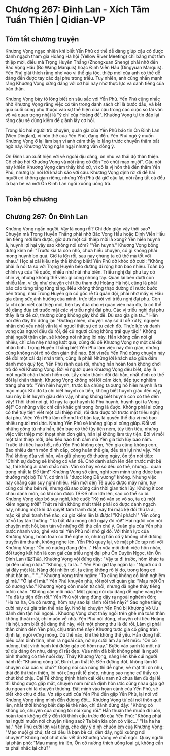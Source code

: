 # Chương 267: Đinh Lan - Xích Tâm Tuần Thiên | Qidian-VP

## Tóm tắt chương truyện

Khương Vọng ngạc nhiên khi biết Yến Phủ có thể dễ dàng giúp cậu có được danh ngạch tham gia Hoàng Hà hội (Yellow River Meeting) chỉ bằng một tấm thiệp mời, điều mà Trọng Huyền Thắng (Zhongxuan Sheng) phải nhờ đến Bác Vọng Hầu (Bo Wang Marquis) hoặc Định Viễn Hầu (Dingyuan Marquis). Yến Phủ giải thích rằng nhờ vào vị thế gia tộc, thiệp mời của anh có thể dễ dàng đến được tay các đại phu trong triều. Tuy nhiên, anh cũng nhấn mạnh rằng Khương Vọng xứng đáng với cơ hội này nhờ thực lực và danh tiếng của bản thân.

Khương Vọng bày tỏ lòng biết ơn sâu sắc với Yến Phủ. Yến Phủ cũng nhắc nhở Khương Vọng rằng việc có tên trong danh sách chỉ là bước đầu, và kết quả cuối cùng phụ thuộc vào sự thể hiện của cậu trong các cuộc so tài văn võ và quan trọng nhất là "ý chỉ của Hoàng đế". Khương Vọng tự tin đáp lại rằng cậu sẽ dùng kiếm để giành lấy cơ hội.

Trong lúc hai người trò chuyện, quản gia của Yến Phủ báo tin Ôn Đinh Lan (Wen Dinglan), vị hôn thê của Yến Phủ, đang đến. Yến Phủ ngỏ ý muốn Khương Vọng ở lại làm bạn vì anh cảm thấy lo lắng trước chuyến thăm bất ngờ này. Khương Vọng ngần ngại nhưng vẫn đồng ý.

Ôn Đinh Lan xuất hiện với vẻ ngoài dịu dàng, ôn nhu và thái độ thân thiện. Cô chào hỏi Khương Vọng và nói rằng cô đến "có chút mạo muội". Câu nói này khiến Khương Vọng cảm thấy khó xử, vì cô là vị hôn thê đến thăm Yến Phủ, nhưng lại nói lời khách sáo với cậu. Khương Vọng định rời đi để hai người có không gian riêng, nhưng Yến Phủ đã giữ cậu lại, nói rằng tất cả đều là bạn bè và mời Ôn Đinh Lan ngồi xuống uống trà.

## Toàn bộ chương

## Chương 267: Ôn Đinh Lan

Khương Vọng ngẩn người.
Vậy là xong rồi? Chỉ đơn giản vậy thôi sao?
Chuyện mà Trọng Huyền Thắng phải nhờ Bác Vọng Hầu hoặc Định Viễn Hầu lên tiếng mới làm được, giờ đưa một cái thiệp mời là xong?
Yến hiền huynh à, huynh lợi hại vậy sao không nói sớm?
"Yến huynh." Khương Vọng bỗng dưng kính nể: "Trước kia ta còn nhỏ, chưa hiểu chuyện, có gì không phải mong huynh bỏ quá. Giờ ta lớn rồi, sau này chúng ta cứ thế mà tốt với nhau."
Học ai cái kiểu này thế không biết!
Yến Phủ dở khóc dở cười: "Không phải là nói ta so với Trọng Huyền béo đường đi rộng hơn bao nhiêu. Toàn bộ chính vụ của Tề quốc, nhiều như núi như biển. Triều nghị đại phu tuy có chín vị, nhưng không thể việc gì cũng nhúng tay. Quan lại bên dưới còn nhiều lắm, ví dụ như chuyện chỉ tiêu tham dự Hoàng Hà hội, cũng là phải báo cáo từng tầng từng tầng.
Nếu không thông thạo đường đi nước bước bên trong, như Trọng Huyền gia có gốc rễ từ quân đội, phải nhờ mấy vị Hầu gia dùng sức ảnh hưởng của mình, trực tiếp nói với triều nghị đại phu.
Còn ta chỉ cần viết cái thiệp mời, tiện tay đưa cho vị quan viên nào đó, là có thể dễ dàng đưa tới trước mặt các vị triều nghị đại phu. Các vị triều nghị đại phu thấy là ta đề cử, thường cũng không gây khó dễ. Dù sao gia gia ta…"
Hắn nói đến đây thì dừng lại: "Đương nhiên, chuyện này sở dĩ dễ xử lý, nguyên nhân chủ yếu nhất vẫn là vì ngươi thật sự có tư cách đó. Thực lực và danh vọng của ngươi đều đủ rồi, đề cử ngươi cũng không trái quy tắc!"
Không phải người thân cận, sẽ không nói những lời này.
Hắn không cần nói gì nhiều, chỉ cần nhẹ nhàng lướt qua, cũng đủ để Khương Vọng nợ một cái đại nhân tình.
Trọng Huyền Thắng biết Yến Phủ làm việc này đơn giản, nhưng cũng không nói rõ nó đơn giản thế nào. Bởi vì nếu Yến Phủ dùng chuyện này để đòi một cái đại nhân tình, cũng là phải!
Những lời khách sáo giữa đám danh môn quý tộc, Yến Phủ rành quá rồi, nhưng hắn hoàn toàn không chơi trò đó với Khương Vọng.
Bởi vì người quen Khương Vọng đều biết, đây là một người chân thành hiếm có. Lấy chân thành đối đãi hắn, nhất định có thể đổi lại chân thành.
Khương Vọng không nói lời cảm kích, tiếp tục nghiêm trang pha trò: "Yến hiền huynh, trước kia chúng ta xưng hô hiền huynh là ta mạo muội. Khi đó ta chỉ biết huynh có tiền, không biết huynh giàu đến vậy, sau này biết huynh giàu đến vậy, nhưng không biết huynh còn có thế đến vậy! Thôi khỏi nói gì, từ nay ta gọi huynh là Phủ huynh, huynh gọi ta Vọng đệ!"
Có những việc chỉ cần khắc ghi trong lòng là được.
Không phải ai cũng có thể tùy tiện viết một cái thiệp mời, rồi đưa được tới trước mặt triều nghị đại phu. Việc Yến Phủ làm dễ như trở bàn tay, là quyền thế địa vị mà bao nhiêu người mơ ước. Nhưng Yến Phủ sẽ không giúp ai cũng giúp. Đối với những công tử như hắn, tiền bạc có thể tùy tiện ném, tùy tiện tiêu, nhưng việc viết thiệp mời thoạt nhìn đơn giản, hắn lại không làm tùy tiện.
Bởi vì mỗi một tấm thiệp mời, đều tiêu hao tình cảm mà Yến gia tích lũy bao năm. Trước khi tiêu hao hết, nếu Yến Phủ không còn, Yến gia cũng không còn.
Bao nhiêu danh môn đỉnh cấp, công huân thế gia, đều tàn lụi như vậy.
Yến Phủ không đùa với hắn, vẫn giữ phong độ thường ngày, ôn tồn nói tiếp: "Chính sự đường sẽ không có vấn đề. Chờ danh sách lên đến trước mặt bệ hạ, thì không ai dám chắc nữa. Văn so hay võ so đều có thể, nhưng… quan trọng nhất là Đế tâm!"
Khương Vọng sờ cằm, nghĩ xem mình từng được ban thưởng một bộ Tử Y, có tính là "được lòng Đế vương" không.
Nhưng việc này chẳng cần suy nghĩ nhiều. Hắn mới đến Tề quốc được mấy năm, tuy cũng coi như bén rễ, nhưng dù sao cũng cần thời gian tích lũy. Không ít con cháu danh môn, có khi còn được Tề Đế nhìn lớn lên, sao có thể so bì.
Khương Vọng dẹp bỏ suy nghĩ, khẽ cười: "Kệ nó văn so võ so, ta cứ một kiếm ngang trời!"
Thật ra hắn không nhất thiết phải có được danh ngạch này, nhưng một khi đã quyết tâm tranh đoạt, vậy thì mặc kệ đối thủ là ai, mặc kệ phải tranh thế nào, cứ giơ kiếm lên là được!
"Khí phách!" Yến công tử vỗ tay tán thưởng: "Ta bắt đầu mong chờ ngày đó rồi!"
Hai người còn nói chuyện một hồi, bàn tán về những đối thủ cần chú ý. Quản gia của Yến phủ bước nhanh vào, ghé vào tai Yến Phủ nói nhỏ gì đó.
Với thính lực của Khương Vọng, hoàn toàn có thể nghe rõ, nhưng hắn cố ý khống chế đường truyền âm thanh, không nghe lén.
Yến Phủ quay lại, vẻ mặt phức tạp nói với Khương Vọng: "Ôn cô nương đang đến…"
Hắn vừa mới định việc hôn nhân, đối tượng kết hôn là con gái của triều nghị đại phu Ôn Duyên Ngọc, tên Ôn Đinh Lan (温汀兰).
Khương Vọng vội đứng dậy: "Vậy ta đi trước, hôm khác ta lại đến uống rượu."
"Không, ý ta là…" Yến Phủ giơ tay ngăn lại: "Ngươi cứ ở lại đây một lát. Nàng đột nhiên tới, ta cũng không rõ lý do, trong lòng có chút bất an…"
"…" Khương Vọng trầm ngâm: "Ta cũng không có kinh nghiệm gì mà."
"Ở lại đi mà." Yến Phủ khuyên nhủ, rồi nói với quản gia: "Mau mời Ôn cô nương vào."
Khương Vọng còn muốn từ chối, nhưng đã nghe thấy tiếng bước chân.
"Không cần mời nữa." Một giọng nói dịu dàng dễ nghe vang lên: "Ta đã tự tiện đến rồi."
Yến Phủ vội vàng đứng dậy ra ngoài nghênh đón: "Ha ha ha, Ôn cô nương, hôm nay sao lại rảnh rỗi thế này?"
Sao nghe tiếng cười này cứ giả trân thế nào ấy.
Nhớ lại chuyện Yến Phủ bị Khương Vô Ưu đánh đến tận hải ngoại… Khương Vọng chợt thấy ngồi trên ghế mà toàn thân không thoải mái, chỉ muốn về nhà.
Yến Phủ nói đúng, chuyện chỉ tiêu Hoàng Hà hội, sớm biết dễ dàng thế này, viết một phong thư là đủ rồi. Làm gì phải thân chinh đến Yến phủ, chịu trận thế này?
Khương tước gia cố gắng trấn định lại, ngồi vững mông.
Dù thế nào, khí thế không thể yếu.
Hắn dùng hết biểu cảm bình tĩnh, nhìn ra ngoài cửa, nở nụ cười ấm áp hết mức: "Ôn cô nương, thật vinh hạnh khi được gặp cô hôm nay."
Bước vào sảnh là một nữ tử dịu dàng ôn nhu, dáng đi rất đẹp. Vừa nhìn đã biết không phải là người bình thường có thể nuôi dạy.
Thấy Khương Vọng, nàng liền khẽ cúi người hành lễ: "Khương công tử, Đinh Lan thất lễ. Đến đường đột, không làm lỡ chuyện của các vị chứ?"
Giọng nói của nàng thì dễ nghe, vẻ mặt thì ôn nhu, thái độ thì thân thiện, lời nói cũng rất lễ phép, nhưng sao nghe cứ thấy có chút khó chịu.
Đại Tề không thịnh hành cái kiểu nam nữ chưa làm đủ đại lễ thì không được gặp mặt, chuyện nam nữ đã định hôn ước cùng nhau gặp gỡ du ngoạn chỉ là chuyện thường.
Đặt mình vào hoàn cảnh của Yến Phủ, sẽ biết khó chịu ở đâu. Vợ sắp cưới của Yến Phủ đến gặp Yến Phủ, lại nói với Khương Vọng rằng mình đến đường đột…
Khương Vọng từ cái nơi thôn quê lên, nhất thời không biết đáp lễ thế nào, chỉ đành đứng dậy: "Không có không có, chuyện của chúng tôi nói xong rồi."
Hắn thuận thế muốn đi luôn, hoàn toàn không để ý đến lời thỉnh cầu trước đó của Yến Phủ: "Không phải hai người muốn nói chuyện riêng sao? Ta bên kia còn có việc…"
"Ha ha ha ha." Yến Phủ cười lớn vài tiếng, che đậy ý định chuồn êm của Khương Vọng: "Mạo muội gì chứ, tất cả đều là bạn bè cả, đến đây, ngồi xuống nói chuyện!"
Không một chút dấu vết ấn Khương Vọng về chỗ ngồi.
Quay người lại phân phó: "Mau mang trà lên, Ôn cô nương thích uống loại gì, không cần ta phải nhắc lại chứ?"
